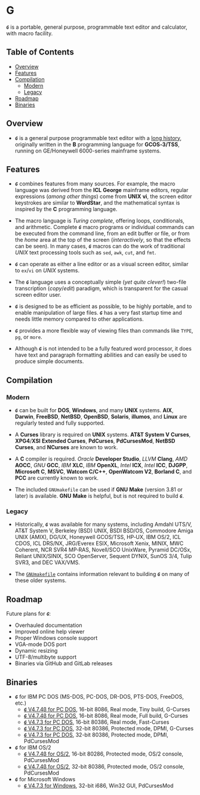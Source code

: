 # G

**_`G`_** is a portable, general purpose, programmable
text editor and calculator, with macro facility.

## Table of Contents

<!-- toc -->

- [Overview](#overview)
- [Features](#features)
- [Compilation](#compilation)
  - [Modern](#modern)
  - [Legacy](#legacy)
- [Roadmap](#roadmap)
- [Binaries](#binaries)

<!-- tocstop -->

## Overview

- **_`G`_** is a general purpose programmable text editor with a
  [long history](https://github.com/johnsonjh/g/blob/master/HISTORY.md),
  originally written in the **B** programming language for **GCOS‑3/TSS**,
  running on GE/Honeywell 6000-series mainframe systems.

## Features

- **_`G`_** combines features from many sources. For example, the macro
  language was derived from the **ICL** **George** mainframe editors,
  regular expressions (_among other things_) come from **UNIX** **vi**,
  the screen editor keystrokes are similar to **WordStar**, and the
  mathematical syntax is inspired by the **C** programming language.

- The macro language is _Turing complete_, offering loops, conditionals,
  and arithmetic. Complete **_`G`_** macro programs or individual commands
  can be executed from the command line, from an edit buffer or file, or
  from the _home_ area at the top of the screen (_interactively_, so that
  the effects can be seen). In many cases, **_`G`_** macros can do the work
  of traditional _UNIX_ text processing tools such as `sed`, `awk`, `cut`,
  and `fmt`.

- **_`G`_** can operate as either a line editor or as a visual screen
  editor, similar to `ex`/`vi` on _UNIX_ systems.

- The **_`G`_** language uses a conceptually simple (_yet quite clever!_)
  two-file transcription (_copy_/_edit_) paradigm, which is transparent for
  the casual screen editor user.

- **_`G`_** is designed to be as efficient as possible, to be highly
  portable, and to enable manipulation of large files. **_`G`_** has a very
  fast startup time and needs little memory compared to other applications.

- **_`G`_** provides a more flexible way of viewing files than commands
  like `TYPE`, `pg`, or `more`.

- Although **_`G`_** is not intended to be a fully featured word processor,
  it does have text and paragraph formatting abilities and can easily be
  used to produce simple documents.

## Compilation

### Modern

- **_`G`_** can be built for **DOS**, **Windows**, and many **UNIX**
  systems. **AIX**, **Darwin**, **FreeBSD**, **NetBSD**, **OpenBSD**,
  **Solaris**, **illumos**, and **Linux** are regularly tested and
  fully supported.

- A **Curses** library is required on **UNIX** systems. **AT&T System V**
  **Curses**, **XPG4**/**XSI** **Extended Curses**, **PdCurses**,
  **PdCursesMod**, **NetBSD** **Curses**, and **NCurses** are known to work.

- A **C** compiler is required. _Oracle_ **Developer Studio**, _LLVM_
  **Clang**, _AMD_ **AOCC**, _GNU_ **GCC**, _IBM_ **XLC**, _IBM_ **OpenXL**,
  _Intel_ **ICX**, _Intel_ **ICC**, **DJGPP**, **Microsoft C**, **MSVC**,
  **Watcom C/C++**, **OpenWatcom V2**, **Borland C**, and **PCC** are
  currently known to work.

- The included `GNUmakefile` can be used if **GNU** **Make** (version 3.81
  or later) is available. **GNU** **Make** is helpful, but is not required
  to build **_`G`_**.

### Legacy

- Historically, **_`G`_** was available for many systems, including Amdahl
  UTS/V, AT&T System V, Berkeley (BSD) UNIX, BSDI BSD/OS, Commodore Amiga
  UNIX (AMIX), DG/UX, Honeywell GCOS/TSS, HP‑UX, IBM OS/2, ICL CDOS, ICL
  DRS/NX, JRG/Everex ESIX, Microsoft Xenix, MINIX, MWC Coherent, NCR SVR4
  MP‑RAS, Novell/SCO UnixWare, Pyramid DC/OSx, Reliant UNIX/SINIX, SCO
  OpenServer, Sequent DYNIX, SunOS 3/4, Tulip SVR3, and DEC VAX/VMS.

- The [`GNUmakefile`](https://github.com/johnsonjh/g/blob/master/src/GNUmakefile)
  contains information relevant to building **_`G`_** on many of these older
  systems.

## Roadmap

Future plans for **_`G`_**:

- Overhauled documentation
- Improved online help viewer
- Proper Windows console support
- VGA-mode DOS port
- Dynamic resizing
- UTF-8/multibyte support
- Binaries via GitHub and GitLab releases

## Binaries

- **_`G`_** for IBM PC DOS (MS-DOS, PC-DOS, DR-DOS, PTS-DOS, FreeDOS, etc.)
  - [**_`G`_** V4.7.4β for PC DOS](https://github.com/johnsonjh/g/raw/master/bin/DOS/g474_x86.exe), 16-bit 8086, Real mode, Tiny build, G-Curses
  - [**_`G`_** V4.7.4β for PC DOS](https://github.com/johnsonjh/g/raw/master/bin/DOS/g474_2bg.exe), 16-bit 8086, Real mode, Full build, G-Curses
  - [**_`G`_** V4.7.3 for PC DOS](https://github.com/johnsonjh/g/raw/master/bin/DOS/g473_386.exe), 16-bit 80386, Real mode, Fast-Curses
  - [**_`G`_** V4.7.3 for PC DOS](https://github.com/johnsonjh/g/raw/master/bin/DOS/g473_pro.exe), 32-bit 80386, Protected mode, DPMI, G-Curses
  - [**_`G`_** V4.7.3 for PC DOS](https://github.com/johnsonjh/g/raw/master/bin/DOS/g473_cws.exe), 32-bit 80386, Protected mode, DPMI, PdCursesMod
- **_`G`_** for IBM OS/2
  - [**_`G`_** V4.7.4β for OS/2](https://github.com/johnsonjh/g/raw/master/bin/OS2/g474_216.exe), 16-bit 80286, Protected mode, OS/2 console, PdCursesMod
  - [**_`G`_** V4.7.4β for OS/2](https://github.com/johnsonjh/g/raw/master/bin/OS2/g474_232.exe), 32-bit 80386, Protected mode, OS/2 console, PdCursesMod
- **_`G`_** for Microsoft Windows
  - [**_`G`_** V4.7.3 for Windows](https://github.com/johnsonjh/g/raw/master/bin/WIN32/g473_w32.exe), 32-bit i686, Win32 GUI, PdCursesMod
